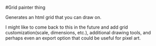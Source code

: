 #Grid painter thing

Generates an html grid that you can draw on.

I might like to come back to this in the future and add grid customization(scale, dimensions, etc.), additional drawing tools, and perhaps even an export option that could be useful for pixel art.
